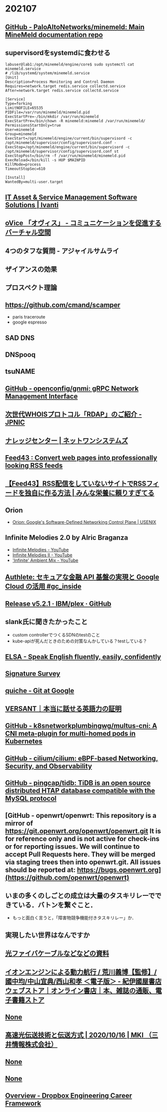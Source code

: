 # 202107

## [GitHub - PaloAltoNetworks/minemeld: Main MineMeld documentation repo](https://github.com/PaloAltoNetworks/minemeld)

## supervisordをsystemdに食わせる
```
labuser@lab1:/opt/minemeld/engine/core$ sudo systemctl cat minemeld.service
# /lib/systemd/system/minemeld.service
[Unit]
Description=Process Monitoring and Control Daemon
Requires=network.target redis.service collectd.service
After=network.target redis.service collectd.service

[Service]
Type=forking
LimitNOFILE=65535
PIDFile=/var/run/minemeld/minemeld.pid
ExecStartPre=-/bin/mkdir /var/run/minemeld
ExecStartPre=/bin/chown -R minemeld:minemeld /var/run/minemeld/
PermissionsStartOnly=true
User=minemeld
Group=minemeld
ExecStart=/opt/minemeld/engine/current/bin/supervisord -c /opt/minemeld/supervisor/config/supervisord.conf -
ExecStop=/opt/minemeld/engine/current/bin/supervisord -c /opt/minemeld/supervisor/config/supervisord.conf st
ExecStopPost=/bin/rm -f /var/run/minemeld/minemeld.pid
ExecReload=/bin/kill -s HUP $MAINPID
KillMode=process
TimeoutStopSec=610

[Install]
WantedBy=multi-user.target
```

## [IT Asset & Service Management Software Solutions | Ivanti](https://www.ivanti.com/)

## [oVice 「オヴィス」 - コミュニケーションを促進するバーチャル空間](https://ovice.in/ja/)

## 4つのタフな質問 - アジャイルサムライ

## ザイアンスの効果

## プロスペクト理論

## https://github.com/cmand/scamper
- paris traceroute
- google espresso

## SAD DNS

## DNSpooq

## tsuNAME

## [GitHub - openconfig/gnmi: gRPC Network Management Interface](https://github.com/openconfig/gnmi)

## [次世代WHOISプロトコル「RDAP」のご紹介 - JPNIC](https://www.nic.ad.jp/ja/newsletter/No64/0660.html)

## [ナレッジセンター | ネットワンシステムズ](https://www.netone.co.jp/knowledge-center/?category=%E5%8C%A0%E3%82%B3%E3%83%A9%E3%83%A0)

## [Feed43 : Convert web pages into professionally looking RSS feeds](https://feed43.com/)

## [【Feed43】RSS配信をしていないサイトでRSSフィードを独自に作る方法 | みんな栄養に頼りすぎてる](https://www.y-shinno.com/rss-feed43/)

## Orion
- [Orion: Google's Software-Defined Networking Control Plane | USENIX](https://www.usenix.org/conference/nsdi21/presentation/ferguson)

## Infinite Melodies 2.0 by Alric Braganza
- [Infinite Melodies - YouTube](https://www.youtube.com/watch?v=1tzFbGGzsFE)
- [Infinite Melodies II - YouTube](https://www.youtube.com/watch?v=vyXrjq4rwgU)
- ['Infinite' Ambient Mix - YouTube](https://www.youtube.com/watch?v=n0svuurLibQ)

## [Authlete: セキュアな金融 API 基盤の実現と Google Cloud の活用 #gc_inside](https://www.slideshare.net/tkudo/authlete-google-cloud)

## [Release v5.2.1 · IBM/plex · GitHub](https://github.com/IBM/plex/releases/tag/v5.2.1)

## slank氏に聞きたかったこと
- custom controllerでつくるSDNのtestのこと
- kube-apiが死んだときのための対策なんかしている？testしている？

## [ELSA - Speak English fluently, easily, confidently](https://elsaspeak.com/)

## [Signature Survey](http://c2.com/doc/SignatureSurvey/)

## [quiche - Git at Google](https://quiche.googlesource.com/quiche/)

## [VERSANT｜本当に話せる英語力の証明](https://www.versant.jp/index.html?waad=8cxCxyHJ&gclid=Cj0KCQjw3f6HBhDHARIsAD_i3D-_BKomObE7nPBzNufNIUZH3nNONUTWff4piWK9gXfhcXYU-y2iJf8aAqF9EALw_wcB)

## [GitHub - k8snetworkplumbingwg/multus-cni: A CNI meta-plugin for multi-homed pods in Kubernetes](https://github.com/k8snetworkplumbingwg/multus-cni)

## [GitHub - cilium/cilium: eBPF-based Networking, Security, and Observability](https://github.com/cilium/cilium)

## [GitHub - pingcap/tidb: TiDB is an open source distributed HTAP database compatible with the MySQL protocol](https://github.com/pingcap/tidb)

## [GitHub - openwrt/openwrt: This repository is a mirror of https://git.openwrt.org/openwrt/openwrt.git It is for reference only and is not active for check-ins or for reporting issues.  We will continue to accept Pull Requests here. They will be merged via staging trees then into openwrt.git. All issues should be reported at: https://bugs.openwrt.org](https://github.com/openwrt/openwrt)

## いまの多くのしごとの成立は大量のタスキリレーでできている．バトンを繋ぐこと．
- もっと面白く言うと，「障害物競争機能付きタスキリレー」か．

## 実現したい世界はなんですか

## [光ファイバケーブルなどなどの資料](https://www.furukawa.co.jp/product/catalogue/pdf/optsogo/optsogo_tech.pdf)

## [イオンエンジンによる動力航行 / 荒川義博【監修】/國中均/中山宜典/西山和孝 ＜電子版＞ - 紀伊國屋書店ウェブストア｜オンライン書店｜本、雑誌の通販、電子書籍ストア](https://www.kinokuniya.co.jp/f/dsg-08-EK-1017879)

## [None](https://www.furukawa.co.jp/jiho/fj111/fj111_19.pdf)

## [高速光伝送技術と伝送方式 | 2020/10/16 | MKI （三井情報株式会社）](https://www.mki.co.jp/knowledge/column84.html)

## [None](https://mpls.jp/2010/presentations/20101101_OTN_standardization.pdf)

## [None](https://www.itu.int/ITU-T/studygroups/com15/otn/OTNtutorial.pdf)

## [Overview - Dropbox Engineering Career Framework](https://dropbox.github.io/dbx-career-framework/)
